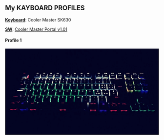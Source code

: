 ## My KAYBOARD PROFILES

**<u>Keyboard</u>**: Cooler Master SK630

**<u>SW</u>**: [Cooler Master Portal v1.01](https://www.coolermaster.com/downloads/)

#### Profile 1
![img1](images/PROFILE-1-PERSONALIZED.jpg)
